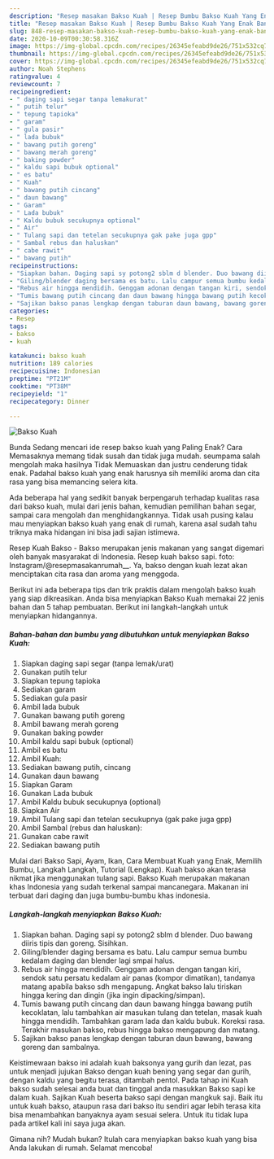 ```yaml
---
description: "Resep masakan Bakso Kuah | Resep Bumbu Bakso Kuah Yang Enak Banget"
title: "Resep masakan Bakso Kuah | Resep Bumbu Bakso Kuah Yang Enak Banget"
slug: 848-resep-masakan-bakso-kuah-resep-bumbu-bakso-kuah-yang-enak-banget
date: 2020-10-09T00:30:58.316Z
image: https://img-global.cpcdn.com/recipes/26345efeabd9de26/751x532cq70/bakso-kuah-foto-resep-utama.jpg
thumbnail: https://img-global.cpcdn.com/recipes/26345efeabd9de26/751x532cq70/bakso-kuah-foto-resep-utama.jpg
cover: https://img-global.cpcdn.com/recipes/26345efeabd9de26/751x532cq70/bakso-kuah-foto-resep-utama.jpg
author: Noah Stephens
ratingvalue: 4
reviewcount: 7
recipeingredient:
- " daging sapi segar tanpa lemakurat"
- " putih telur"
- " tepung tapioka"
- " garam"
- " gula pasir"
- " lada bubuk"
- " bawang putih goreng"
- " bawang merah goreng"
- " baking powder"
- " kaldu sapi bubuk optional"
- " es batu"
- " Kuah"
- " bawang putih cincang"
- " daun bawang"
- " Garam"
- " Lada bubuk"
- " Kaldu bubuk secukupnya optional"
- " Air"
- " Tulang sapi dan tetelan secukupnya gak pake juga gpp"
- " Sambal rebus dan haluskan"
- " cabe rawit"
- " bawang putih"
recipeinstructions:
- "Siapkan bahan. Daging sapi sy potong2 sblm d blender. Duo bawang diiris tipis dan goreng. Sisihkan."
- "Giling/blender daging bersama es batu. Lalu campur semua bumbu kedalam daging dan blender lagi smpai halus."
- "Rebus air hingga mendidih. Genggam adonan dengan tangan kiri, sendok satu persatu kedalam air panas (kompor dimatikan), tandanya matang apabila bakso sdh mengapung. Angkat bakso lalu tiriskan hingga kering dan dingin (jika ingin dipacking/simpan)."
- "Tumis bawang putih cincang dan daun bawang hingga bawang putih kecoklatan, lalu tambahkan air masukan tulang dan tetelan, masak kuah hingga mendidih. Tambahkan garam lada dan kaldu bubuk. Koreksi rasa. Terakhir masukan bakso, rebus hingga bakso mengapung dan matang."
- "Sajikan bakso panas lengkap dengan taburan daun bawang, bawang goreng dan sambalnya."
categories:
- Resep
tags:
- bakso
- kuah

katakunci: bakso kuah 
nutrition: 189 calories
recipecuisine: Indonesian
preptime: "PT21M"
cooktime: "PT38M"
recipeyield: "1"
recipecategory: Dinner

---
```



![Bakso Kuah](https://img-global.cpcdn.com/recipes/26345efeabd9de26/751x532cq70/bakso-kuah-foto-resep-utama.jpg)

Bunda Sedang mencari ide resep bakso kuah yang Paling Enak? Cara Memasaknya memang tidak susah dan tidak juga mudah. seumpama salah mengolah maka hasilnya Tidak Memuaskan dan justru cenderung tidak enak. Padahal bakso kuah yang enak harusnya sih memiliki aroma dan cita rasa yang bisa memancing selera kita.

Ada beberapa hal yang sedikit banyak berpengaruh terhadap kualitas rasa dari bakso kuah, mulai dari jenis bahan, kemudian pemilihan bahan segar, sampai cara mengolah dan menghidangkannya. Tidak usah pusing kalau mau menyiapkan bakso kuah yang enak di rumah, karena asal sudah tahu triknya maka hidangan ini bisa jadi sajian istimewa.

Resep Kuah Bakso - Bakso merupakan jenis makanan yang sangat digemari oleh banyak masyarakat di Indonesia. Resep kuah bakso sapi. foto: Instagram/@resepmasakanrumah__. Ya, bakso dengan kuah lezat akan menciptakan cita rasa dan aroma yang menggoda.


Berikut ini ada beberapa tips dan trik praktis dalam mengolah bakso kuah yang siap dikreasikan. Anda bisa menyiapkan Bakso Kuah memakai 22 jenis bahan dan 5 tahap pembuatan. Berikut ini langkah-langkah untuk menyiapkan hidangannya.

<!--inarticleads1-->

##### Bahan-bahan dan bumbu yang dibutuhkan untuk menyiapkan Bakso Kuah:

1. Siapkan  daging sapi segar (tanpa lemak/urat)
1. Gunakan  putih telur
1. Siapkan  tepung tapioka
1. Sediakan  garam
1. Sediakan  gula pasir
1. Ambil  lada bubuk
1. Gunakan  bawang putih goreng
1. Ambil  bawang merah goreng
1. Gunakan  baking powder
1. Ambil  kaldu sapi bubuk (optional)
1. Ambil  es batu
1. Ambil  Kuah:
1. Sediakan  bawang putih, cincang
1. Gunakan  daun bawang
1. Siapkan  Garam
1. Gunakan  Lada bubuk
1. Ambil  Kaldu bubuk secukupnya (optional)
1. Siapkan  Air
1. Ambil  Tulang sapi dan tetelan secukupnya (gak pake juga gpp)
1. Ambil  Sambal (rebus dan haluskan):
1. Gunakan  cabe rawit
1. Sediakan  bawang putih


Mulai dari Bakso Sapi, Ayam, Ikan, Cara Membuat Kuah yang Enak, Memilih Bumbu, Langkah Langkah, Tutorial (Lengkap). Kuah bakso akan terasa nikmat jika menggunakan tulang sapi. Bakso Kuah merupakan makanan khas Indonesia yang sudah terkenal sampai mancanegara. Makanan ini terbuat dari daging dan juga bumbu-bumbu khas indonesia. 

<!--inarticleads2-->

##### Langkah-langkah menyiapkan Bakso Kuah:

1. Siapkan bahan. Daging sapi sy potong2 sblm d blender. Duo bawang diiris tipis dan goreng. Sisihkan.
1. Giling/blender daging bersama es batu. Lalu campur semua bumbu kedalam daging dan blender lagi smpai halus.
1. Rebus air hingga mendidih. Genggam adonan dengan tangan kiri, sendok satu persatu kedalam air panas (kompor dimatikan), tandanya matang apabila bakso sdh mengapung. Angkat bakso lalu tiriskan hingga kering dan dingin (jika ingin dipacking/simpan).
1. Tumis bawang putih cincang dan daun bawang hingga bawang putih kecoklatan, lalu tambahkan air masukan tulang dan tetelan, masak kuah hingga mendidih. Tambahkan garam lada dan kaldu bubuk. Koreksi rasa. Terakhir masukan bakso, rebus hingga bakso mengapung dan matang.
1. Sajikan bakso panas lengkap dengan taburan daun bawang, bawang goreng dan sambalnya.


Keistimewaan bakso ini adalah kuah baksonya yang gurih dan lezat, pas untuk menjadi jujukan Bakso dengan kuah bening yang segar dan gurih, dengan kaldu yang begitu terasa, ditambah pentol. Pada tahap ini Kuah bakso sudah selesai anda buat dan tinggal anda masukkan Bakso sapi ke dalam kuah. Sajikan Kuah beserta bakso sapi dengan mangkuk saji. Baik itu untuk kuah bakso, ataupun rasa dari bakso itu sendiri agar lebih terasa kita bisa menambahkan banyaknya ayam sesuai selera. Untuk itu tidak lupa pada artikel kali ini saya juga akan. 

Gimana nih? Mudah bukan? Itulah cara menyiapkan bakso kuah yang bisa Anda lakukan di rumah. Selamat mencoba!
